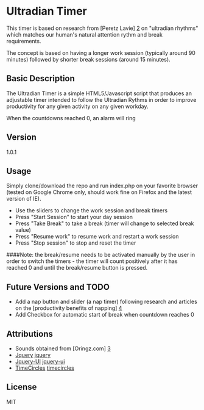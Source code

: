 Ultradian Timer
===============

This timer is based on research from [Peretz Lavie] [2] on "ultradian rhythms" which matches our human's natural attention rythm and break requirements.

The concept is based on having a longer work session (typically around 90 minutes) followed by shorter break sessions (around 15 minutes).

Basic Description
-----------------

The Ultradian Timer is a simple HTML5/Javascript script that produces an adjustable timer intended to follow the Ultradian Rythms in order to improve productivity for any given activity on any given workday.

When the countdowns reached 0, an alarm will ring

Version
-------
1.0.1

Usage
-----

Simply clone/download the repo and run index.php on your favorite browser (tested on Google Chrome only, should work fine on Firefox and the latest version of IE).

* Use the sliders to change the work session and break timers
* Press "Start Session" to start your day session
* Press "Take Break" to take a break (timer will change to selected break value)
* Press "Resume work" to resume work and restart a work session
* Press "Stop session" to stop and reset the timer  

####Note: the break/resume needs to be activated manually by the user in order to switch the timers - the timer will count positively after it has reached 0 and until the break/resume button is pressed. 

Future Versions and TODO
--------
* Add a nap button and slider (a nap timer) following research and articles on the [productivity benefits of napping] [4] 
* Add Checkbox for automatic start of break when countdown reaches 0

Attributions
------------

* Sounds obtained from [Oringz.com] [3]
* [Jquery] [jquery]
* [Jquery-UI] [jquery-ui]
* [TimeCircles] [timecircles]

License
----

MIT

[2]:http://www.dtic.mil/cgi-bin/GetTRDoc?AD=ADA296199
[3]:http://oringz.com/
[4]:http://blog.bufferapp.com/how-naps-affect-your-brain-and-why-you-should-have-one-every-day
[jquery]:http://jquery.com/
[jquery-ui]:http://jqueryui.com/
[timecircles]:https://github.com/wimbarelds/TimeCircles


